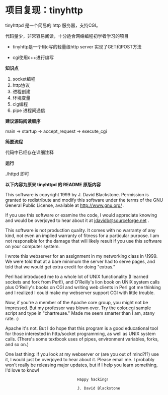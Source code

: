 # 项目复现：tinyhttp

tinyhttpd 是一个简易的 http 服务器，支持CGI。

代码量少，非常容易阅读，十分适合网络编程初学者学习的项目

- tinyhttp是一个用c写的轻量级http server 实现了GET和POST方法

- cgi使用c++进行编写

**知识点**

1. socket编程
2. http协议
3. 进程创建
4. 环境变量
5. cig编程
6. pipe 进程间通信

**建议源码阅读顺序** 

main -> startup -> accept_request -> execute_cgi

**简要流程** 

代码中已经存在详细注释

**运行**

./httpd 即可 


**以下内容为原来 tinyhttpd 的 README 原版内容**

This software is copyright 1999 by J. David Blackstone.  Permission is granted to redistribute and modify this software under the terms of the GNU General Public License, available at http://www.gnu.org/ .

If you use this software or examine the code, I would appreciate knowing and would be overjoyed to hear about it at jdavidb@sourceforge.net .

This software is not production quality.  It comes with no warranty of any kind, not even an implied warranty of fitness for a particular purpose.  I am not responsible for the damage that will likely result if you use this software on your computer system.

I wrote this webserver for an assignment in my networking class in \1999.  We were told that at a bare minimum the server had to serve pages, and told that we would get extra credit for doing "extras."

Perl had introduced me to a whole lot of UNIX functionality (I learned sockets and fork from Perl!), and O'Reilly's lion book on UNIX system calls plus O'Reilly's books on CGI and writing web clients in Perl got me thinking and I realized I could make my webserver support CGI with little trouble.

Now, if you're a member of the Apache core group, you might not be impressed.  But my professor was blown over.  Try the color.cgi sample script and type in "chartreuse."  Made me seem smarter than I am, atany rate. :)

Apache it's not.  But I do hope that this program is a good educational tool for those interested in http/socket programming, as well as UNIX system calls.  (There's some textbook uses of pipes, environment variables, forks, and so on.)

One last thing: if you look at my webserver or (are you out of mind?!?) use it, I would just be overjoyed to hear about it.  Please email me.  I probably won't really be releasing major updates, but if I help you learn something, I'd love to know!



                                    Happy hacking!

                                    J. David Blackstone

